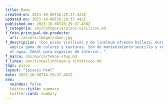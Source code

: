 ```yaml
---
title: Dawn
created-on: 2021-10-08T16:29:37.423Z
updated-on: 2021-10-08T16:29:37.442Z
published-on: 2021-10-08T16:29:37.458Z
f_categoria: cms/categoria/pisos-vinilicos.md
f_foto-principal-de-producto:
  url: /assets/images/dawn.jpg
f_descripcion: "Los pisos vinílicos y de linóleum ofrecen belleza, durabilidad y
  amplia gama de colores y texturas. Son de mantenimiento sencillo y resistentes
  al agua. Ideal para espacios de interior. "
f_marca: cms/marca/tekno-step.md
f_linea: cms/linea/linóleum-y-sintéticos.md
tags: pisos
layout: "[pisos].html"
date: 2021-10-08T16:29:37.481Z
seo:
  noindex: false
  twitter:title: summary
  twitter:card: summary
---
```

